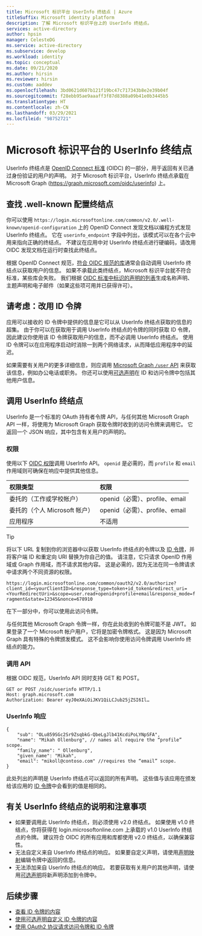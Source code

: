 ```yaml
---
title: Microsoft 标识平台 UserInfo 终结点 | Azure
titleSuffix: Microsoft identity platform
description: 了解 Microsoft 标识平台上的 UserInfo 终结点。
services: active-directory
author: hpsin
manager: CelesteDG
ms.service: active-directory
ms.subservice: develop
ms.workload: identity
ms.topic: conceptual
ms.date: 09/21/2020
ms.author: hirsin
ms.reviewer: hirsin
ms.custom: aaddev
ms.openlocfilehash: 3bd0621d607b121f19bc47c717343b8e2e39b04f
ms.sourcegitcommit: f28ebb95ae9aaaff3f87d8388a09b41e0b3445b5
ms.translationtype: HT
ms.contentlocale: zh-CN
ms.lasthandoff: 03/29/2021
ms.locfileid: "98752721"
---
```

# <a name="microsoft-identity-platform-userinfo-endpoint"></a>Microsoft 标识平台的 UserInfo 终结点

UserInfo 终结点是 [OpenID Connect 标准](https://openid.net/specs/openid-connect-core-1_0.html#UserInfo) (OIDC) 的一部分，用于返回有关已通过身份验证的用户的声明。  对于 Microsoft 标识平台，UserInfo 终结点承载在 Microsoft Graph (https://graph.microsoft.com/oidc/userinfo) 上。 

## <a name="find-the-well-known-configuration-endpoint"></a>查找 .well-known 配置终结点

你可以使用 `https://login.microsoftonline.com/common/v2.0/.well-known/openid-configuration` 上的 OpenID Connect 发现文档以编程方式发现 UserInfo 终结点。 它在 `userinfo_endpoint` 字段中列出，该模式可以在各个云中用来指向正确的终结点。  不建议在应用中对 UserInfo 终结点进行硬编码，请改用 OIDC 发现文档在运行时查找此终结点。

根据 OpenID Connect 规范，[符合 OIDC 规范的库](https://openid.net/developers/certified/)通常会自动调用 UserInfo 终结点以获取用户的信息。  如果不承载此类终结点，Microsoft 标识平台就不符合标准，某些库会失败。  我们根据 [OIDC 标准中标识的声明的列表](https://openid.net/specs/openid-connect-core-1_0.html#StandardClaims)生成名称声明、主题声明和电子邮件（如果这些项可用并已获得许可）。  

## <a name="consider-use-an-id-token-instead"></a>请考虑：改用 ID 令牌

应用可以接收的 ID 令牌中提供的信息是它可以从 UserInfo 终结点获取的信息的超集。  由于你可以在获取用于调用 UserInfo 终结点的令牌的同时获取 ID 令牌，因此建议你使用该 ID 令牌获取用户的信息，而不必调用 UserInfo 终结点。  使用 ID 令牌可以在应用程序启动时消除一到两个网络请求，从而降低应用程序中的延迟。

如果需要有关用户的更多详细信息，则应调用 [Microsoft Graph `/user` API](/graph/api/user-get) 来获取该信息，例如办公电话或职务。   你还可以使用[可选声明](active-directory-optional-claims.md)在 ID 和访问令牌中包括其他用户信息。

## <a name="calling-the-userinfo-endpoint"></a>调用 UserInfo 终结点

UserInfo 是一个标准的 OAuth 持有者令牌 API，与任何其他 Microsoft Graph API 一样，将使用为 Microsoft Graph 获取令牌时收到的访问令牌来调用它。 它返回一个 JSON 响应，其中包含有关用户的声明的。

### <a name="permissions"></a>权限

使用以下 [OIDC 权限](v2-permissions-and-consent.md#openid-connect-scopes)调用 UserInfo API。 `openid` 是必需的，而 `profile` 和 `email` 作用域则可确保在响应中提供其他信息。

|权限类型      | 权限    |
|:--------------------|:---------------------------------------------------------|
|委托的（工作或学校帐户） | openid（必需）、profile、email |
|委托的（个人 Microsoft 帐户） | openid（必需）、profile、email |
|应用程序 | 不适用 |

> [!TIP]
> 将以下 URL 复制到你的浏览器中以获取 UserInfo 终结点的令牌以及 [ID 令牌](id-tokens.md)，并将客户端 ID 和重定向 URI 替换为你自己的值。 请注意，它只请求 OpenID 作用域或 Graph 作用域，而不请求其他内容。  这是必需的，因为无法在同一令牌请求中请求两个不同资源的权限。
>
> `https://login.microsoftonline.com/common/oauth2/v2.0/authorize?client_id=<yourClientID>&response_type=token+id_token&redirect_uri=<YourRedirectUri>&scope=user.read+openid+profile+email&response_mode=fragment&state=12345&nonce=678910`
>
> 在下一部分中，你可以使用此访问令牌。

与任何其他 Microsoft Graph 令牌一样，你在此处收到的令牌可能不是 JWT。 如果登录了一个 Microsoft 帐户用户，它将是加密令牌格式。 这是因为 Microsoft Graph 具有特殊的令牌颁发模式。 这不会影响你使用访问令牌调用 UserInfo 终结点的能力。

### <a name="calling-the-api"></a>调用 API

根据 OIDC 规范，UserInfo API 同时支持 GET 和 POST。

```http
GET or POST /oidc/userinfo HTTP/1.1
Host: graph.microsoft.com
Authorization: Bearer eyJ0eXAiOiJKV1QiLCJub25jZSI6Il…
```

### <a name="userinfo-response"></a>UserInfo 响应

```jsonc
{
    "sub": "OLu859SGc2Sr9ZsqbkG-QbeLgJlb41KcdiPoLYNpSFA",
    "name": "Mikah Ollenburg", // names all require the “profile” scope.
    "family_name": " Ollenburg",
    "given_name": "Mikah",
    "email": "mikoll@contoso.com" //requires the “email” scope.
}
```

此处列出的声明是 UserInfo 终结点可以返回的所有声明。  这些值与该应用在颁发给该应用的 [ID 令牌](id-tokens.md)中会看到的值是相同的。  

## <a name="notes-and-caveats-on-the-userinfo-endpoint"></a>有关 UserInfo 终结点的说明和注意事项

* 如果要调用此 UserInfo 终结点，则必须使用 v2.0 终结点。  如果使用 v1.0 终结点，你将获得在 login.microsoftonline.com 上承载的 v1.0 UserInfo 终结点的令牌。  建议符合 OIDC 的所有应用和库都使用 v2.0 终结点，以确保兼容性。
* 无法自定义来自 UserInfo 终结点的响应。  如果要自定义声明，请使用[声明映射]( active-directory-claims-mapping.md)编辑令牌中返回的信息。
* 无法添加来自 UserInfo 终结点的响应。  若要获取有关用户的其他声明，请使用[可选声明]( active-directory-optional-claims.md)将新声明添加到令牌中。

## <a name="next-steps"></a>后续步骤

* [查看 ID 令牌的内容](id-tokens.md)
* [使用可选声明自定义 ID 令牌的内容](active-directory-optional-claims.md)
* [使用 OAuth2 协议请求访问令牌和 ID 令牌](v2-protocols-oidc.md)
